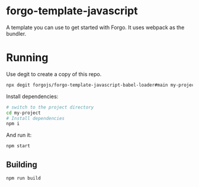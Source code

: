# forgo-template-javascript

A template you can use to get started with Forgo. It uses webpack as the bundler.

# Running

Use degit to create a copy of this repo.

```sh
npx degit forgojs/forgo-template-javascript-babel-loader#main my-project
```

Install dependencies:

```sh
# switch to the project directory
cd my-project
# Install dependencies
npm i
```

And run it:

```sh
npm start
```

## Building

```sh
npm run build
```
